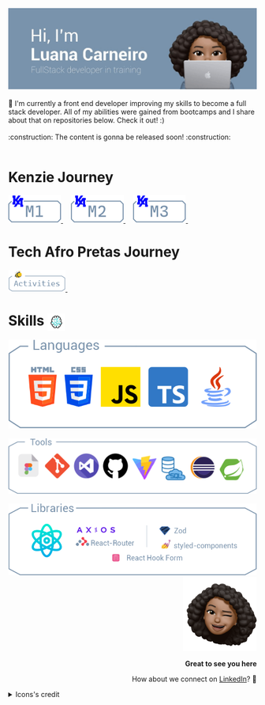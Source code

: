<picture>
 <img src="https://raw.githubusercontent.com/Luhmaria/Luhmaria/main/header-gif-updated.gif">
</picture>
<br></br>
🚀 I'm currently a front end developer improving my skills to become a full stack developer. All of my abilities were gained from bootcamps and I share about that on repositories below. Check it out! :) 
<br></br>
:construction: The content is gonna be released soon! :construction:
<br></br>
<h1>Kenzie Journey</h1>
<a href="https://github.com/Luhmaria/Kenzie_M1"> <img src="https://raw.githubusercontent.com/Luhmaria/Luhmaria/main/M1_button.png"> </a> &nbsp; &nbsp;
<a href="https://github.com/Luhmaria/Kenzie_M2"> <img src="https://raw.githubusercontent.com/Luhmaria/Luhmaria/main/M2_button.png"> </a> &nbsp; &nbsp;
<a href="https://github.com/Luhmaria/Kenzie_M3"> <img src="https://raw.githubusercontent.com/Luhmaria/Luhmaria/main/M3_button.png"> </a> &nbsp; &nbsp;
<h1>Tech Afro Pretas Journey</h1>
<a href="https://github.com/Luhmaria/TechAfroPretas"> <img src="https://raw.githubusercontent.com/Luhmaria/Luhmaria/main/techafropretas.png"> </a> &nbsp; &nbsp;
<h1> Skills <picture> <img align="center" height="35" src="https://raw.githubusercontent.com/Luhmaria/Luhmaria/main/brain-unscreen.gif"></picture> </h1>
<picture>
 <img src="https://raw.githubusercontent.com/Luhmaria/Luhmaria/main/languages.png">
</picture>
<br></br>
<picture>
 <img src="https://raw.githubusercontent.com/Luhmaria/Luhmaria/main/tools.png">
</picture>
<br></br>
<picture>
 <img src="https://raw.githubusercontent.com/Luhmaria/Luhmaria/main/libs.png">
</picture>
<!-
![Anurag's GitHub stats](https://github-readme-stats.vercel.app/api?username=Luhmaria&show_icons=true&theme=transparent)
[![Top Langs](https://github-readme-stats.vercel.app/api/top-langs/?username=Luhmaria&theme=transparent)](https://github.com/anuraghazra/github-readme-stats)
-->
<div align="right" >
 <picture>
  <img width="150" height="150" src="https://raw.githubusercontent.com/Luhmaria/Luhmaria/main/memoji.png">
 </picture>
 <p><strong>Great to see you here</strong></p>
 <p>How about we connect on <a align="center" href="https://www.linkedin.com/in/luanamariacarneiro/">LinkedIn</a>? 💙 </p>
</div>
<details>
  <summary>Icons's credit</summary>
 <a  href="https://www.flaticon.com/free-icons/visual-studio" title="visual studio icons">Visual studio icons created by Freepik - Flaticon</a>
 <br/>
 <a  href="https://www.flaticon.com/free-icons/figma" title="figma icons">Figma icons created by pancaza - Flaticon</a>
 <br/>
 <a  href="https://www.flaticon.com/free-animated-icons/brain" title="brain animated icons">Brain animated icons created by Freepik - Flaticon</a>
 <a href="[https://www.flaticon.com/free-icons/coding](https://www.flaticon.com/free-icons/coding)" title="coding icons">Coding icons created by Freepik - Flaticon</a>
<a href="[https://www.flaticon.com/free-icons/space-shuttle](https://www.flaticon.com/free-icons/space-shuttle)" title="space shuttle icons">Space shuttle icons created by ultimatearm - Flaticon</a>
<a href="[https://www.flaticon.com/free-icons/code](https://www.flaticon.com/free-icons/code)" title="code icons">Code icons created by Paul J. - Flaticon</a>
<a href="[https://www.flaticon.com/free-icons/bee](https://www.flaticon.com/free-icons/bee)" title="bee icons">Bee icons created by Freepik - Flaticon</a>
<a href="[https://www.flaticon.com/free-icons/typescript](https://www.flaticon.com/free-icons/typescript)" title="typescript icons">Typescript icons created by Freepik - Flaticon</a>
<a href="[https://www.flaticon.com/free-icons/react](https://www.flaticon.com/free-icons/react)" title="react icons">React icons created by Kiranshastry - Flaticon</a>
<a href="[https://www.flaticon.com/br/icones-gratis/java](https://www.flaticon.com/br/icones-gratis/java)" title="java ícones">Java ícones criados por Freepik - Flaticon</a>
<a href="[https://www.flaticon.com/free-icons/sql](https://www.flaticon.com/free-icons/sql)" title="sql icons">Sql icons created by phatplus - Flaticon</a>
</details>

